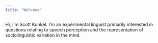 ```yaml
---
title: "Welcome"
---
```


Hi, I’m Scott Kunkel. I’m an experimental linguist primarily interested in questions relating to speech perception and the representation of sociolinguistic variation in the mind. 

